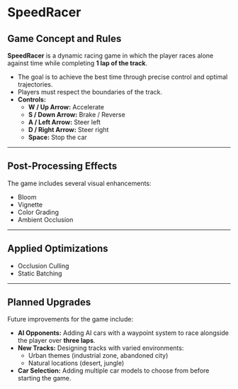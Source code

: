 # SpeedRacer

## Game Concept and Rules
**SpeedRacer** is a dynamic racing game in which the player races alone against time while completing **1 lap of the track**.  

- The goal is to achieve the best time through precise control and optimal trajectories.  
- Players must respect the boundaries of the track.  
- **Controls:**  
  - **W / Up Arrow:** Accelerate  
  - **S / Down Arrow:** Brake / Reverse  
  - **A / Left Arrow:** Steer left  
  - **D / Right Arrow:** Steer right  
  - **Space:** Stop the car  

---

## Post-Processing Effects
The game includes several visual enhancements:  
- Bloom  
- Vignette  
- Color Grading  
- Ambient Occlusion  

---

## Applied Optimizations
- Occlusion Culling  
- Static Batching  

---

## Planned Upgrades
Future improvements for the game include:  
- **AI Opponents:** Adding AI cars with a waypoint system to race alongside the player over **three laps**.  
- **New Tracks:** Designing tracks with varied environments:  
  - Urban themes (industrial zone, abandoned city)  
  - Natural locations (desert, jungle)  
- **Car Selection:** Adding multiple car models to choose from before starting the game.  
